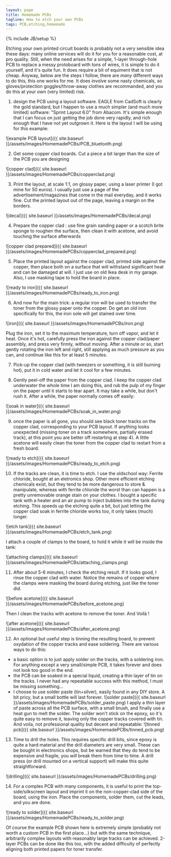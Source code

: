 ```yaml
---
layout: page
title: Homemade PCBs
tagline: How to etch your own PCBs 
tags: PCB,etching,homemade
---
```

{% include JB/setup %}

Etching your own printed circuit boards is probably not a very sensible idea these days: many online services will do it for you for a reasonable cost, at pro quality. Still, when the need arises for a simple, 1-layer through-hole PCB to replace a messy protoboard with tons of wires, it is simple to do it yourself, and
it's quite fun. It does require a bit of equiment that is not cheap. Anyway, below are the steps I follow, there are *many* different ways to do this, this one works for me. It does involve some nasty chemicals, so gloves/protection goggles/throw-away clothes are recommanded, and you do this at your own (very limited) risk.

1) design the PCB using a layout software. EAGLE from CadSoft is clearly the gold standard, but I happen to use a much simpler (and much more limited) software: "Sprint Layout 6.0" from Abacom. It's simple enough that I can focus on just getting the job done very rapidly, and rich enough that I have not yet outgrown it. Here is the layout I will be using for this example:

![example PCB layout]({{ site.baseurl }}/assets/images/HomemadePCBs/PCB_bluetooth.png)

2) Get some copper clad boards. Cut a piece a bit larger than the size of the PCB you are designing

![copper clad]({{ site.baseurl }}/assets/images/HomemadePCBs/copperclad.png)

3) Print the layout, at scale 1:1, on glossy paper, using a laser printer (I got mine for 50 euros). I usually just use a page of the advertisement/magazines that come in the mail everyday, and it works fine. Cut the printed layout out of the page, leaving a margin on the borders.

![decal]({{ site.baseurl }}/assets/images/HomemadePCBs/decal.png)

4) Prepare the copper clad : use fine grain sanding paper or a scotch brite sponge to roughen the surface, then clean it with acetone, and avoid touching the surface afterwards

![copper clad prepared]({{ site.baseurl }}/assets/images/HomemadePCBs/copperclad_prepared.png)

5) Place the printed layout against the copper clad, printed side against the copper, then place both on a surface that will withstand significant heat and can be damaged at will. I just use on old Ikea desk in my garage. Also, I use masking tape to hold the board in place.

![ready to iron]({{ site.baseurl }}/assets/images/HomemadePCBs/ready_to_iron.png)

6) And now for the main trick: a regular iron will be used to transfer the toner from the glossy paper onto the copper. Do get an old iron specifically for this, the iron sole will get stained over time.

![iron]({{ site.baseurl }}/assets/images/HomemadePCBs/iron.png)

Plug the iron, set it to the maximum temperature, turn off vapor, and let it heat. Once it's hot, carefully press the iron against the copper clad/paper assembly, and press very firmly, without moving. After a minute or so, start gently rotating the iron left and right, still applying as much pressure as you can, 
and continue like this for at least 5 minutes.

7) Pick-up the copper clad (with tweezers or something, it is still burning hot), put it in cold water and let it cool for a few minutes.

8) Gently peel-off the paper from the copper clad. I keep the copper clad underwater the whole time I am doing this, and rub the pulp of my finger on the paper until it starts to tear apart. It may take a while, but don't rush it. After a while, the paper normally comes off easily:

![soak in water]({{ site.baseurl }}/assets/images/HomemadePCBs/soak_in_water.png)

9) once the paper is all gone, you should see black toner tracks on the copper clad, corresponding to your PCB layout. If anything looks unexpected (missing toner on a track somewhere, partially erased track), at this point you are better off restarting at step 4). A little acetone will easily clean the toner from the copper clad to restart from a fresh board.

![ready to etch]({{ site.baseurl }}/assets/images/HomemadePCBs/ready_to_etch.png)

10) If the tracks are clean, it is time to etch. I use the oldschool way: Ferrite chloride, bought at an eletronics shop. Other more efficient etching chemicals exist, but they tend to be more dangerous to store & manipulate, whereas with ferrite chloride the worst than can happen is a pretty unremovable orange stain on your clothes. I bought a specific tank with a heater and an air pump to inject bubbles into the tank during etching. This speeds up the etching quite a bit, but just letting the copper clad soak in ferrite chloride works too, it only takes (much) longer.

![etch tank]({{ site.baseurl }}/assets/images/HomemadePCBs/etch_tank.png)

I attach a couple of clamps to the board, to hold it while it will be inside the tank:

![attaching clamps]({{ site.baseurl }}/assets/images/HomemadePCBs/attaching_clamps.png)

11) After about 5-6 minutes, I check the etching result. If it looks good, I rinse the copper clad with water. Notice the remains of copper where the clamps were masking the board during etching, just like the toner did.

![before acetone]({{ site.baseurl }}/assets/images/HomemadePCBs/before_acetone.png)

Then I clean the tracks with acetone to remove the toner. And Voilà !

![after acetone]({{ site.baseurl }}/assets/images/HomemadePCBs/after_acetone.png)

12) An optional but useful step is tinning the resulting board, to prevent oxydation of the copper tracks and ease soldering. There are various ways to do this:
* a basic option is to just apply solder on the tracks, with a soldering iron. For anything except a very small/simple PCB, it takes forever and does not look too good in the end.
* the PCB can be soaked in a special liquid, creating a thin layer of tin on the tracks. I never had any repeatable success with this method, I must be missing something...
* I choose to use solder paste (tin+silver), easily found in any DIY store. A bit pricy, but a small bottle will last forever.
![solder paste]({{ site.baseurl }}/assets/images/HomemadePCBs/solder_paste.png)
I apply a thin layer of paste across all the PCB surface, with a small brush, and finally use a heat gun to melt the solder. The solder won't stick on the epoxy, so it's quite easy to remove it, leaving only the copper tracks covered with tin. And voila, not professional quality but decent and repeatable:
![tinned pcb]({{ site.baseurl }}/assets/images/HomemadePCBs/tinned_pcb.png)

13) Time to drill the holes. This requires specific drill bits, since epoxy is quite a hard material and the drill diameters are very small. These can be bought in electronics shops, but be warned that they do tend to be expensive and fragile, you *will* break them from time to time. A drill press (or drill mounted on a vertical support) will make this quite straightforward.

![drilling]({{ site.baseurl }}/assets/images/HomemadePCBs/drilling.png)

14) For a complex PCB with many components, it is useful to print the top-side/silkscreen layout and imprint it on the non-copper-clad side of the board, using the iron. Place the components, solder them, cut the leads, and you are done.

![ready to solder]({{ site.baseurl }}/assets/images/HomemadePCBs/ready_to_solder.png)

Of course the example PCB shown here is extremely simple (probably not worth a custom PCB in the first place...) but with the same technique, arbitrarily complex layouts with reasonably large tracks can be achieved. 2-layer PCBs can be done like this too, with the added difficulty of perfectly aligning both printed papers for toner transfer.